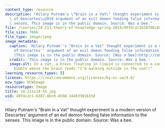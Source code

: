```yaml
---
content_type: resource
description: "Hilary Putnam's \"Brain in a Vat\" thought experiment is a modern version\
  \ of Descartes\u2019 argument of an evil demon feeding false information to the\
  \ senses. This image is in the public domain. Source: Was a bee."
file: /courses/24-211-theory-of-knowledge-spring-2014/49f4c2c163878bc0456034493501b15d_24-211s14-th.jpg
file_size: 7666
file_type: image/jpeg
image_metadata:
  caption: 'Hilary Putnam''s "Brain in a Vat" thought experiment is a modern version
    of Descartes'' argument of an evil demon feeding false information to the senses.
    (This image is in the public domain. Source: [Was a bee](http://commons.wikimedia.org/wiki/File:Brain_in_a_vat_%28en%29_v2.png).)'
  credit: 'This image is in the public domain. Source: Was a bee.'
  image-alt: In a vat, a brain floating in liquid is connected to a computer.  A thought
    bubble above the brain reads "I'm walking outside in the sun!!"
learning_resource_types: []
license: https://creativecommons.org/licenses/by-nc-sa/4.0/
ocw_type: OCWImage
resourcetype: Image
title: 24-211s14-th.jpg
uid: 49f4c2c1-6387-8bc0-4560-34493501b15d
---
```

Hilary Putnam's "Brain in a Vat" thought experiment is a modern version of Descartes’ argument of an evil demon feeding false information to the senses. This image is in the public domain. Source: Was a bee.